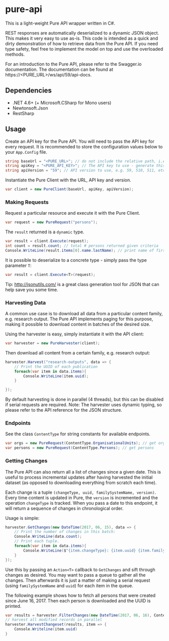 ﻿# pure-api
This is a light-weight Pure API wrapper written in C#. 

REST responses are automatically deserialized to a dynamic JSON object. This makes it very easy to use as-is. 
This code is intended as a quick and dirty demonstration of how to retrieve data from the Pure API.
If you need type safety, feel free to implement the model on top and use the overloaded methods.

For an introduction to the Pure API, please refer to the Swagger.io documentation. 
The documentation can be found at https://<PURE_URL>/ws/api/59/api-docs.

## Dependencies
- .NET 4.6+ (+ Microsoft.CSharp for Mono users)
- Newtonsoft.Json
- RestSharp

## Usage
Create an API key for the Pure API. You will need to pass the API key for every request. It is recommended to store the configuration values below to your `App.Config` file.
```csharp
string baseUrl = "<PURE_URL>"; // do not include the relative path, i.e. /ws/api
string apiKey = "<PURE_API_KEY>"; // The API key to use - generate this in Pure
string apiVersion = "59"; // API version to use, e.g. 59, 510, 511, etc.
```
Instantiate the Pure Client with the URL, API key and version.
```csharp
var client = new PureClient(baseUrl, apiKey, apiVersion);
```
### Making Requests
Request a particular resource and execute it with the Pure Client.
```csharp
var request = new PureRequest("persons");
```

The `result` returned is a `dynamic` type. 
```csharp
var result = client.Execute(request);
int count = result.count; // total # persons returned given criteria
Console.WriteLine(result.items[0].name.lastName); // print name of first record

```

It is possible to deserialize to a concrete type - simply pass the type parameter `T`:
```csharp
var result = client.Execute<T>(request);
```
Tip: http://jsonutils.com/ is a great class generation tool for JSON that can help save you some time.

### Harvesting Data
A common use case is to download all data from a particular content family, e.g. research output. 
The Pure API implements paging for this purpose, making it possible to download content in batches of the desired size.

Using the harvester is easy, simply instantiate it with the API client:
```csharp
var harvester = new PureHarvester(client);
```
Then download all content from a certain family, e.g. research output:
```csharp
harvester.Harvest("research-outputs", data => {
    // Print the UUID of each publication
    foreach(var item in data.items){
        Console.WriteLine(item.uuid);
    }

});
```
By default harvesting is done in parallel (4 threads), but this can be disabled if serial requests are required.
Note: The harvester uses dynamic typing, so please refer to the API reference for the JSON structure.

### Endpoints
See the class `ContentType` for string constants for available endpoints.
```csharp
var orgs = new PureRequest(ContentType.OrganisationalUnits); // get orgs
var persons = new PureRequest(ContentType.Persons); // get persons
```

### Getting Changes
The Pure API can also return all a list of changes since a given date. 
This is useful to process incremental updates after having harvested the initial dataset (as opposed to downloading everything from scratch each time).

Each change is a tuple `(changeType, uuid, familySystemName, version)`.
Every time content is updated in Pure, the `version` is incremented and the operation `changeType` is tracked.
When you pass a date to this endpoint, it will return a sequence of changes in chronological order.

Usage is simple:
```csharp
harvester.GetChanges(new DateTime(2017, 06, 15), data => {
    // Print the number of changes in this batch:
    Console.WriteLine(data.count);
    // Print each tuple.
    foreach(var item in data.items){
        Console.WriteLine($"{item.changeType}: {item.uuid} {item.familySystemName} v.{item.version}");
    }
});
```
Use this by passing an `Action<T>` callback to `GetChanges` and sift through changes as desired.
You may want to pass a queue to gather all the changes. 
Then afterwards it is just a matter of making a serial request (using `familySystemName` and `uuid`) for each item in the queue.

The following example shows how to fetch all persons that were created since June 16, 2017. 
Then each person is downloaded and the UUID is printed.
```csharp
var results = harvester.FilterChanges(new DateTime(2017, 06, 16), ContentType.Persons, "CREATE");
// harvest all modified records in parallel
harvester.HarvestChangeset(results, item => { 
    Console.Writeline(item.uuid)
}

```
